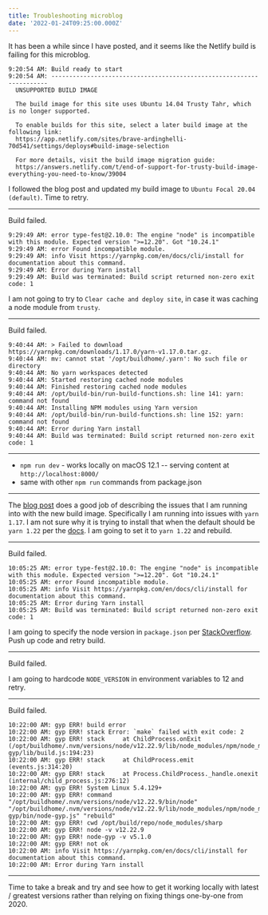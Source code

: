 ```yaml
---
title: Troubleshooting microblog
date: '2022-01-24T09:25:00.000Z'
---
```


It has been a while since I have posted, and it seems like the Netlify build is failing for this microblog.

```
9:20:54 AM: Build ready to start
9:20:54 AM: ---------------------------------------------------------------------
  UNSUPPORTED BUILD IMAGE

  The build image for this site uses Ubuntu 14.04 Trusty Tahr, which is no longer supported.

  To enable builds for this site, select a later build image at the following link:
  https://app.netlify.com/sites/brave-ardinghelli-70d541/settings/deploys#build-image-selection

  For more details, visit the build image migration guide:
  https://answers.netlify.com/t/end-of-support-for-trusty-build-image-everything-you-need-to-know/39004
```

I followed the blog post and updated my build image to `Ubuntu Focal 20.04 (default)`. Time to retry.

----

Build failed.

```
9:29:49 AM: error type-fest@2.10.0: The engine "node" is incompatible with this module. Expected version ">=12.20". Got "10.24.1"
9:29:49 AM: error Found incompatible module.
9:29:49 AM: info Visit https://yarnpkg.com/en/docs/cli/install for documentation about this command.
9:29:49 AM: Error during Yarn install
9:29:49 AM: Build was terminated: Build script returned non-zero exit code: 1
```

I am not going to try to `Clear cache and deploy site`, in case it was caching a node module from `trusty`.

----

Build failed.

```
9:40:44 AM: > Failed to download https://yarnpkg.com/downloads/1.17.0/yarn-v1.17.0.tar.gz.
9:40:44 AM: mv: cannot stat '/opt/buildhome/.yarn': No such file or directory
9:40:44 AM: No yarn workspaces detected
9:40:44 AM: Started restoring cached node modules
9:40:44 AM: Finished restoring cached node modules
9:40:44 AM: /opt/build-bin/run-build-functions.sh: line 141: yarn: command not found
9:40:44 AM: Installing NPM modules using Yarn version
9:40:44 AM: /opt/build-bin/run-build-functions.sh: line 152: yarn: command not found
9:40:44 AM: Error during Yarn install
9:40:44 AM: Build was terminated: Build script returned non-zero exit code: 1
```

----

- `npm run dev` - works locally on macOS 12.1 -- serving content at `http://localhost:8000/`
- same with other `npm run` commands from package.json

----

The [blog post](https://answers.netlify.com/t/please-read-end-of-support-for-trusty-build-image-everything-you-need-to-know/39004#how-can-i-make-my-site-work-with-the-new-image-6) does a good job of describing the issues that I am running into with the new build image. Specifically I am running into issues with `yarn 1.17`. I am not sure why it is trying to install that when the default should be `yarn 1.22` per the [docs](https://github.com/netlify/build-image/blob/focal/included_software.md#tools). I am going to set it to `yarn 1.22` and rebuild.

----

Build failed.

```
10:05:25 AM: error type-fest@2.10.0: The engine "node" is incompatible with this module. Expected version ">=12.20". Got "10.24.1"
10:05:25 AM: error Found incompatible module.
10:05:25 AM: info Visit https://yarnpkg.com/en/docs/cli/install for documentation about this command.
10:05:25 AM: Error during Yarn install
10:05:25 AM: Build was terminated: Build script returned non-zero exit code: 1
```

I am going to specify the node version in `package.json` per [StackOverflow](https://stackoverflow.com/a/29349773/1217). Push up code and retry build.

----

Build failed.

I am going to hardcode `NODE_VERSION` in environment variables to 12 and retry.

----

Build failed.

```
10:22:00 AM: gyp ERR! build error
10:22:00 AM: gyp ERR! stack Error: `make` failed with exit code: 2
10:22:00 AM: gyp ERR! stack     at ChildProcess.onExit (/opt/buildhome/.nvm/versions/node/v12.22.9/lib/node_modules/npm/node_modules/node-gyp/lib/build.js:194:23)
10:22:00 AM: gyp ERR! stack     at ChildProcess.emit (events.js:314:20)
10:22:00 AM: gyp ERR! stack     at Process.ChildProcess._handle.onexit (internal/child_process.js:276:12)
10:22:00 AM: gyp ERR! System Linux 5.4.129+
10:22:00 AM: gyp ERR! command "/opt/buildhome/.nvm/versions/node/v12.22.9/bin/node" "/opt/buildhome/.nvm/versions/node/v12.22.9/lib/node_modules/npm/node_modules/node-gyp/bin/node-gyp.js" "rebuild"
10:22:00 AM: gyp ERR! cwd /opt/build/repo/node_modules/sharp
10:22:00 AM: gyp ERR! node -v v12.22.9
10:22:00 AM: gyp ERR! node-gyp -v v5.1.0
10:22:00 AM: gyp ERR! not ok
10:22:00 AM: info Visit https://yarnpkg.com/en/docs/cli/install for documentation about this command.
10:22:00 AM: Error during Yarn install
```

----

Time to take a break and try and see how to get it working locally with latest / greatest versions rather than relying on fixing things one-by-one from 2020.

